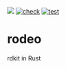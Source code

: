 [![](https://tokei.rs/b1/github/ntBre/rodeo?category=code)](https://github.com/ntBre/rodeo)
[![check](https://github.com/ntBre/rodeo/actions/workflows/check.yml/badge.svg)](https://github.com/ntBre/rodeo/actions/workflows/check.yml)
[![test](https://github.com/ntBre/rodeo/actions/workflows/test.yml/badge.svg)](https://github.com/ntBre/rodeo/actions/workflows/test.yml)

# rodeo
rdkit in Rust
